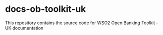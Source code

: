 # docs-ob-toolkit-uk
This repository contains the source code for WSO2 Open Banking Toolkit - UK documentation
